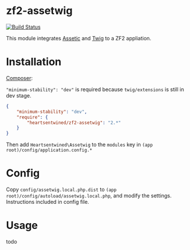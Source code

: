 # zf2-assetwig

[![Build Status](https://secure.travis-ci.org/heartsentwined/zf2-assetwig.png)](http://travis-ci.org/heartsentwined/zf2-assetwig)

This module integrates [Assetic](https://github.com/kriswallsmith/assetic) and [Twig](http://twig.sensiolabs.org/) to a ZF2 appliation.

# Installation

[Composer](http://getcomposer.org/):

`"minimum-stability": "dev"` is required because `twig/extensions` is still in dev stage.

```json
{
    "minimum-stability": "dev",
    "require": {
        "heartsentwined/zf2-assetwig": "2.*"
    }
}
```

Then add `Heartsentwined\Assetwig` to the `modules` key in `(app root)/config/application.config.*`

# Config

Copy `config/assetwig.local.php.dist` to `(app root)/config/autoload/assetwig.local.php`, and modify the settings. Instructions included in config file.

# Usage

todo
